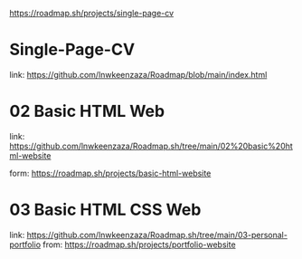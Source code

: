 
https://roadmap.sh/projects/single-page-cv

# Single-Page-CV
link: https://github.com/lnwkeenzaza/Roadmap/blob/main/index.html

# 02 Basic HTML Web
link: https://github.com/lnwkeenzaza/Roadmap.sh/tree/main/02%20basic%20html-website

form: https://roadmap.sh/projects/basic-html-website

# 03 Basic HTML CSS Web
link: https://github.com/lnwkeenzaza/Roadmap.sh/tree/main/03-personal-portfolio
from: https://roadmap.sh/projects/portfolio-website
